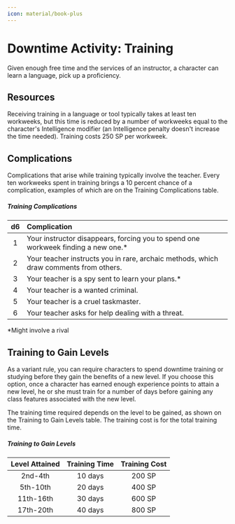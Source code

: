 ```yaml
---
icon: material/book-plus
---
```


# Downtime Activity: Training

Given enough free time and the services of an instructor, a character can learn a language, pick up a proficiency.

## Resources

Receiving training in a language or tool typically takes at least ten workweeks, but this time is reduced by a number of workweeks equal to the character's Intelligence modifier (an Intelligence penalty doesn't increase the time needed). Training costs 250 SP per workweek.

## Complications

Complications that arise while training typically involve the teacher. Every ten workweeks spent in training brings a 10 percent chance of a complication, examples of which are on the Training Complications table.

##### Training Complications

| d6 | Complication |
|:---:|:---|
| 1 | Your instructor disappears, forcing you to spend one workweek finding a new one.* |
| 2 | Your teacher instructs you in rare, archaic methods, which draw comments from others. |
| 3 | Your teacher is a spy sent to learn your plans.* |
| 4 | Your teacher is a wanted criminal. |
| 5 | Your teacher is a cruel taskmaster. |
| 6 | Your teacher asks for help dealing with a threat. |

*Might involve a rival

## Training to Gain Levels

As a variant rule, you can require characters to spend downtime training or studying before they gain the benefits of a new level. If you choose this option, once a character has earned enough experience points to attain a new level, he or she must train for a number of days before gaining any class features associated with the new level.

The training time required depends on the level to be gained, as shown on the Training to Gain Levels table. The training cost is for the total training time.

##### Training to Gain Levels

| Level Attained | Training Time | Training Cost |
|:---:|:---:|:---:|
| 2nd-4th | 10 days | 200 SP |
| 5th-10th | 20 days | 400 SP |
| 11th-16th | 30 days | 600 SP |
| 17th-20th | 40 days | 800 SP |
